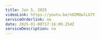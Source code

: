 ```yaml
---
title: Jan 5, 2025
videoLink: https://youtu.be/nOZMQwlLG7Y
serviceOrderlink: na
date: 2025-01-08T17:16:09.254Z
serviceDescription: n﻿a
---
```

